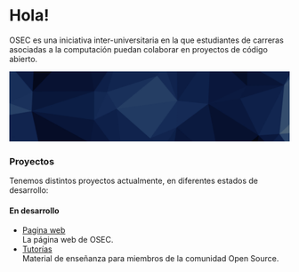 # Hola!

OSEC es una iniciativa inter-universitaria en la que estudiantes de carreras asociadas a la computación puedan colaborar en proyectos de código abierto.

<img alt="banner" src='./assets/banner.png'>

### Proyectos

Tenemos distintos proyectos actualmente, en diferentes estados de desarrollo:

#### En desarrollo

- [Pagina web](https://github.com/osec-cl/website) \
   La página web de OSEC.
- [Tutorías](https://github.com/osec-cl/tutorias) \
   Material de enseñanza para miembros de la comunidad Open Source.
